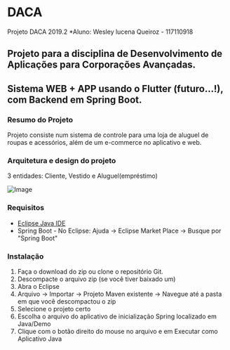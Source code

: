 # DACA
Projeto DACA 2019.2
*Aluno: Wesley lucena Queiroz - 117110918

## Projeto para a disciplina de Desenvolvimento de Aplicações para Corporações Avançadas.
## Sistema WEB + APP usando o Flutter (futuro...!), com Backend em Spring Boot. 

### Resumo do Projeto
Projeto consiste num sistema de controle para uma loja de aluguel de roupas e acessórios, além de um e-commerce no aplicativo e web. 

### Arquitetura e design do projeto
 
3 entidades: Cliente, Vestido e Aluguel(empréstimo)

![Image](https://i.ibb.co/p0Xp58S/Loz-Diagram.png)

### Requisitos
* [Eclipse Java IDE](https://www.eclipse.org/downloads/packages/release/mars/2/eclipse-ide-java-ee-developers)
* Spring Boot - No Eclipse: Ajuda -> Eclipse Market Place -> Busque por "Spring Boot" 

### Instalação
1. Faça o download do zip ou clone o repositório Git.
2. Descompacte o arquivo zip (se você tiver baixado um)
3. Abra o Eclipse
4. Arquivo -> Importar -> Projeto Maven existente -> Navegue até a pasta em que você descompactou o zip
5. Selecione o projeto certo
6. Escolha o arquivo do aplicativo de inicialização Spring localizado em Java/Demo
7. Clique com o botão direito do mouse no arquivo e em Executar como Aplicativo Java


